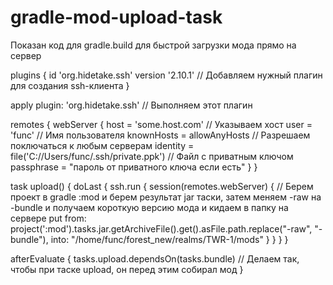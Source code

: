 # gradle-mod-upload-task
Показан код для gradle.build для быстрой загрузки мода прямо на сервер

plugins {
    id 'org.hidetake.ssh' version '2.10.1' // Добавляем нужный плагин для создания ssh-клиента
}

apply plugin: 'org.hidetake.ssh' // Выполняем этот плагин

remotes {
    webServer {
        host = 'some.host.com' // Указываем хост
        user = 'func' // Имя пользователя
        knownHosts = allowAnyHosts // Разрешаем поключаться к любым серверам
        identity = file('C://Users/func/.ssh/private.ppk') // Файл с приватным ключом
        passphrase = "пароль от приватного ключа если есть"
    }
}

task upload() { 
    doLast {
        ssh.run {
            session(remotes.webServer) {
                // Берем проект в gradle :mod и берем результат jar таски, затем меняем -raw на -bundle и получаем короткую версию мода и кидаем в папку на сервере
                put from: project(':mod').tasks.jar.getArchiveFile().get().asFile.path.replace("-raw", "-bundle"), into: "/home/func/forest_new/realms/TWR-1/mods"
            }
        }
    }
}

afterEvaluate {
    tasks.upload.dependsOn(tasks.bundle) // Делаем так, чтобы при таске upload, он перед этим собирал мод
}
